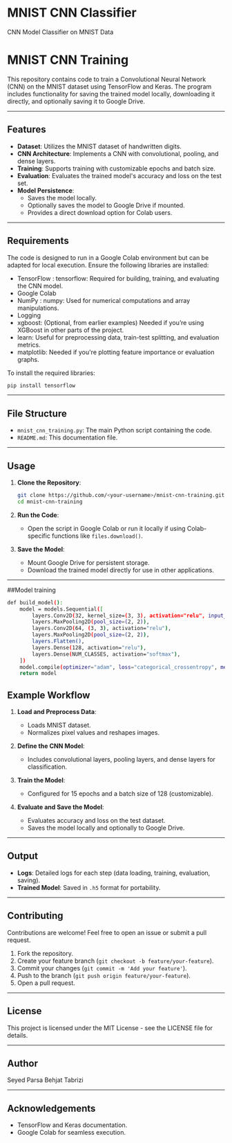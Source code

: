 # MNIST CNN Classifier
CNN Model Classifier on MNIST Data
# MNIST CNN Training

This repository contains code to train a Convolutional Neural Network (CNN) on the MNIST dataset using TensorFlow and Keras. The program includes functionality for saving the trained model locally, downloading it directly, and optionally saving it to Google Drive.

---

## Features

- **Dataset**: Utilizes the MNIST dataset of handwritten digits.
- **CNN Architecture**: Implements a CNN with convolutional, pooling, and dense layers.
- **Training**: Supports training with customizable epochs and batch size.
- **Evaluation**: Evaluates the trained model's accuracy and loss on the test set.
- **Model Persistence**:
  - Saves the model locally.
  - Optionally saves the model to Google Drive if mounted.
  - Provides a direct download option for Colab users.

---

## Requirements

The code is designed to run in a Google Colab environment but can be adapted for local execution. Ensure the following libraries are installed:

- TensorFlow : tensorflow: Required for building, training, and evaluating the CNN model.
- Google Colab 
- NumPy : numpy: Used for numerical computations and array manipulations.
- Logging
- xgboost: (Optional, from earlier examples) Needed if you’re using XGBoost in other parts of the project.
- learn: Useful for preprocessing data, train-test splitting, and evaluation metrics.
- matplotlib: Needed if you're plotting feature importance or evaluation graphs.

To install the required libraries:
```bash
pip install tensorflow
```

---

## File Structure

- `mnist_cnn_training.py`: The main Python script containing the code.
- `README.md`: This documentation file.

---

## Usage

1. **Clone the Repository**:
   ```bash
   git clone https://github.com/<your-username>/mnist-cnn-training.git
   cd mnist-cnn-training
   ```

2. **Run the Code**:
   - Open the script in Google Colab or run it locally if using Colab-specific functions like `files.download()`.
   
3. **Save the Model**:
   - Mount Google Drive for persistent storage.
   - Download the trained model directly for use in other applications.

---
##Model training
```bash
def build_model():
    model = models.Sequential([
        layers.Conv2D(32, kernel_size=(3, 3), activation="relu", input_shape=(IMG_HEIGHT, IMG_WIDTH, 1)),
        layers.MaxPooling2D(pool_size=(2, 2)),
        layers.Conv2D(64, (3, 3), activation="relu"),
        layers.MaxPooling2D(pool_size=(2, 2)),
        layers.Flatten(),
        layers.Dense(128, activation="relu"),
        layers.Dense(NUM_CLASSES, activation="softmax"),
    ])
    model.compile(optimizer="adam", loss="categorical_crossentropy", metrics=["accuracy"])
    return model
```

## Example Workflow

1. **Load and Preprocess Data**:
   - Loads MNIST dataset.
   - Normalizes pixel values and reshapes images.

2. **Define the CNN Model**:
   - Includes convolutional layers, pooling layers, and dense layers for classification.

3. **Train the Model**:
   - Configured for 15 epochs and a batch size of 128 (customizable).

4. **Evaluate and Save the Model**:
   - Evaluates accuracy and loss on the test dataset.
   - Saves the model locally and optionally to Google Drive.

---

## Output

- **Logs**: Detailed logs for each step (data loading, training, evaluation, saving).
- **Trained Model**: Saved in `.h5` format for portability.

---

## Contributing

Contributions are welcome! Feel free to open an issue or submit a pull request.

1. Fork the repository.
2. Create your feature branch (`git checkout -b feature/your-feature`).
3. Commit your changes (`git commit -m 'Add your feature'`).
4. Push to the branch (`git push origin feature/your-feature`).
5. Open a pull request.

---

## License

This project is licensed under the MIT License - see the LICENSE file for details.

---

## Author

Seyed Parsa Behjat Tabrizi

---

## Acknowledgements

- TensorFlow and Keras documentation.
- Google Colab for seamless execution.
